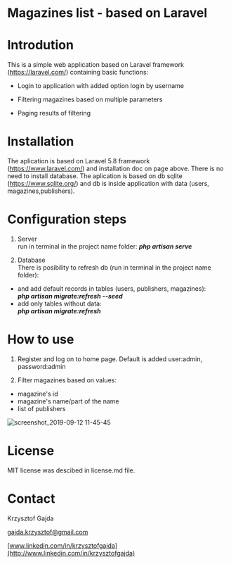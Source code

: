 # Magazines list - based on Laravel

Introdution
===========

This is a simple web application based on Laravel framework
(<https://laravel.com/>) containing basic functions:

-   Login to application with added option login by username

-   Filtering magazines based on multiple parameters

-   Paging results of filtering

Installation
===========

The aplication is based on Laravel 5.8 framework (<https://www.laravel.com/>)
and installation doc on page above.
There is no need to install database. The aplication is based on db sqlite (<https://www.sqlite.org/>) and db is inside application with data (users, magazines,publishers).


Configuration steps
==========

1.  Server<br />
run in terminal in the project name folder:
**_php artisan serve_**

2.  Database<br />
There is posibility to refresh db (run in terminal in the project name folder):
-   and add default records in tables (users, publishers, magazines):<br />
    **_php artisan migrate:refresh --seed_**
-   add only tables without data:<br />
    **_php artisan migrate:refresh_**

How to use
==========

1.  Register and log on to home page. Default is added user:admin, password:admin

2.  Filter magazines based on values: 
-   magazine's id
-   magazine's name/part of the name
-   list of publishers

![screenshot_2019-09-12 11-45-45](https://user-images.githubusercontent.com/51199020/64773900-76952b00-d553-11e9-8578-971c246abecf.png)

License
=======

MIT license was descibed in license.md file.

Contact
=======

Krzysztof Gajda

<gajda.krzysztof@gmail.com>

[www.linkedin.com/in/krzysztofgajda](http://www.linkedin.com/in/krzysztofgajda)
